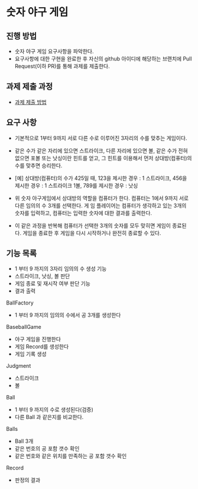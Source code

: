 # 숫자 야구 게임
## 진행 방법
* 숫자 야구 게임 요구사항을 파악한다.
* 요구사항에 대한 구현을 완료한 후 자신의 github 아이디에 해당하는 브랜치에 Pull Request(이하 PR)를 통해 과제를 제출한다.

## 과제 제출 과정
* [과제 제출 방법](https://github.com/next-step/nextstep-docs/tree/master/precourse)

## 요구 사항
* 기본적으로 1부터 9까지 서로 다른 수로 이루어진 3자리의 수를 맞추는 게임이다.
* 같은 수가 같은 자리에 있으면 스트라이크, 다른 자리에 있으면 볼, 같은 수가 전혀 없으면 포볼 또는 낫싱이란 힌트를 얻고, 그 힌트를 이용해서 먼저 상대방(컴퓨터)의 수를 맞추면 승리한다.
* [예] 상대방(컴퓨터)의 수가 425일 때, 123을 제시한 경우 : 1 스트라이크, 456을 제시한 경우 : 1 스트라이크 1볼, 789를 제시한 경우 : 낫싱
 
* 위 숫자 야구게임에서 상대방의 역할을 컴퓨터가 한다. 컴퓨터는 1에서 9까지 서로 다른 임의의 수 3개를 선택한다. 게 임 플레이어는 컴퓨터가 생각하고 있는 3개의 숫자를 입력하고, 컴퓨터는 입력한 숫자에 대한 결과를 출력한다.
* 이 같은 과정을 반복해 컴퓨터가 선택한 3개의 숫자를 모두 맞히면 게임이 종료된다. 게임을 종료한 후 게임을 다시 시작하거나 완전히 종료할 수 있다.

## 기능 목록
* 1 부터 9 까지의 3자리 임의의 수 생성 기능
* 스트라이크, 낫싱, 볼 판단
* 게임 종료 및 재시작 여부 판단 기능
* 결과 출력

BallFactory
- 1 부터 9 까지의 임의의 수에서 공 3개를 생성한다

BaseballGame
- 야구 게임을 진행한다
- 게임 Record를 생성한다
- 게임 기록 생성
  
Judgment
- 스트라이크
- 볼
  
Ball
- 1 부터 9 까지의 수로 생성된다(검증)
- 다른 Ball 과 같은지를 비교한다.

Balls
- Ball 3개 
- 같은 번호의 공 포함 갯수 확인
- 같은 번호와 같은 위치를 만족하는 공 포함 갯수 확인

Record
- 판정의 결과
